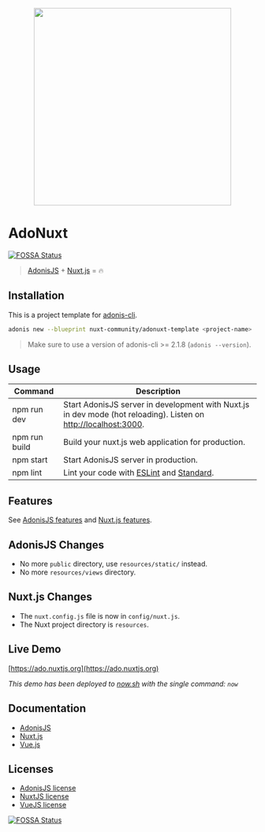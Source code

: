 <p align="center"><img width="400" src="https://raw.githubusercontent.com/nuxt/adonuxt/master/resources/assets/img/logo.png"></p>

# AdoNuxt
[![FOSSA Status](https://app.fossa.io/api/projects/git%2Bgithub.com%2FFYS-Studios%2Ffourseasons.kg.svg?type=shield)](https://app.fossa.io/projects/git%2Bgithub.com%2FFYS-Studios%2Ffourseasons.kg?ref=badge_shield)


> [AdonisJS](http://adonisjs.com/) + [Nuxt.js](https://nuxtjs.org) = :fire:

## Installation

This is a project template for [adonis-cli](https://github.com/adonisjs/adonis-cli).

```bash
adonis new --blueprint nuxt-community/adonuxt-template <project-name>
```

> Make sure to use a version of adonis-cli >= 2.1.8 (`adonis --version`).

## Usage

| Command | Description |
|---------|-------------|
| npm run dev | Start AdonisJS server in development with Nuxt.js in dev mode (hot reloading). Listen on [http://localhost:3000](http://localhost:3000). |
| npm run build | Build your nuxt.js web application for production. |
| npm start | Start AdonisJS server in production. |
| npm lint | Lint your code with [ESLint](http://eslint.org) and [Standard](http://standardjs.com). |

## Features

See [AdonisJS features](http://adonisjs.com/docs/3.2/overview) and [Nuxt.js features](https://nuxtjs.org/guide/#features).

## AdonisJS Changes

- No more `public` directory, use `resources/static/` instead.
- No more `resources/views` directory.

## Nuxt.js Changes

- The `nuxt.config.js` file is now in `config/nuxt.js`.
- The Nuxt project directory is `resources`.

## Live Demo

[https://ado.nuxtjs.org](https://ado.nuxtjs.org)

*This demo has been deployed to [now.sh](https://zeit.co/now/) with the single command: `now`*

## Documentation

- [AdonisJS](http://adonisjs.com/docs/)
- [Nuxt.js](https://nuxtjs.org/guide/)
- [Vue.js](http://vuejs.org/guide/)

## Licenses

- [AdonisJS license](https://github.com/adonisjs/adonis-framework/blob/develop/LICENSE.txt)
- [NuxtJS license](https://github.com/nuxt/nuxt.js/blob/master/LICENSE.md)
- [VueJS license](https://github.com/vuejs/vue/blob/master/LICENSE)


[![FOSSA Status](https://app.fossa.io/api/projects/git%2Bgithub.com%2FFYS-Studios%2Ffourseasons.kg.svg?type=large)](https://app.fossa.io/projects/git%2Bgithub.com%2FFYS-Studios%2Ffourseasons.kg?ref=badge_large)